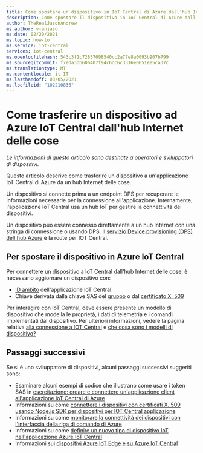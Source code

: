 ```yaml
---
title: Come spostare un dispositivo in IoT Central di Azure dall'hub Internet
description: Come spostare il dispositivo in IoT Central di Azure dall'hub Internet delle cose
author: TheRealJasonAndrew
ms.author: v-anjaso
ms.date: 02/20/2021
ms.topic: how-to
ms.service: iot-central
services: iot-central
ms.openlocfilehash: 543c3f1c72857098540cc2a77e8a0093b907b799
ms.sourcegitcommit: f7eda3db606407f94c6dc6c3316e0651ee5ca37c
ms.translationtype: MT
ms.contentlocale: it-IT
ms.lasthandoff: 03/05/2021
ms.locfileid: "102210836"
---
```

# <a name="how-to-transfer-a-device-to-azure-iot-central-from-iot-hub"></a>Come trasferire un dispositivo ad Azure IoT Central dall'hub Internet delle cose

*Le informazioni di questo articolo sono destinate a operatori e sviluppatori di dispositivi.*  

Questo articolo descrive come trasferire un dispositivo a un'applicazione IoT Central di Azure da un hub Internet delle cose. 

Un dispositivo si connette prima a un endpoint DPS per recuperare le informazioni necessarie per la connessione all'applicazione. Internamente, l'applicazione IoT Central usa un hub IoT per gestire la connettività dei dispositivi.  

Un dispositivo può essere connesso direttamente a un hub Internet con una stringa di connessione o usando DPS. Il [servizio Device provisioning (DPS) dell'hub Azure](../../iot-dps/about-iot-dps.md) è la route per IOT Central.

## <a name="to-move-the-device-to-azure-iot-central"></a>Per spostare il dispositivo in Azure IoT Central

Per connettere un dispositivo a IoT Central dall'hub Internet delle cose, è necessario aggiornare un dispositivo con:

* [ID ambito](../../iot-dps/concepts-service.md) dell'applicazione IoT Central.
* Chiave derivata dalla chiave SAS del [gruppo](concepts-get-connected.md) o dal [certificato X. 509](../../iot-hub/iot-hub-x509ca-overview.md)

Per interagire con IoT Central, deve essere presente un modello di dispositivo che modella le proprietà, i dati di telemetria e i comandi implementati dal dispositivo. Per ulteriori informazioni, vedere la pagina relativa [alla connessione a IOT Central](concepts-get-connected.md) e [che cosa sono i modelli di dispositivo?](concepts-device-templates.md)

## <a name="next-steps"></a>Passaggi successivi

Se si è uno sviluppatore di dispositivi, alcuni passaggi successivi suggeriti sono:

- Esaminare alcuni esempi di codice che illustrano come usare i token SAS in [esercitazione: creare e connettere un'applicazione client all'applicazione IoT Central di Azure](tutorial-connect-device.md)
- Informazioni su come [connettere i dispositivi con certificati X. 509 usando Node.js SDK per dispositivi per IOT Central applicazione](how-to-connect-devices-x509.md)
- Informazioni su come [monitorare la connettività dei dispositivi con l'interfaccia della riga di comando di Azure](./howto-monitor-devices-azure-cli.md)
- Informazioni su come [definire un nuovo tipo di dispositivo IoT nell'applicazione Azure IoT Central](./howto-set-up-template.md)
- Informazioni sui [dispositivi Azure IoT Edge e su Azure IoT Central](./concepts-iot-edge.md)